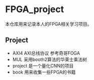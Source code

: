 # FPGA_project
本仓库用来记录本人的FPGA相关学习项目。
## Project
- AXI4 AXI总线协议 参考奇哥FOGA
- MUL  采用booth2算法的华莱士乘法树
- project 是一个量化CNN的项目
- book 用来收集一些FPGA的书籍
